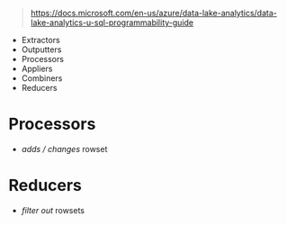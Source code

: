 > https://docs.microsoft.com/en-us/azure/data-lake-analytics/data-lake-analytics-u-sql-programmability-guide

- Extractors
- Outputters
- Processors
- Appliers
- Combiners
- Reducers

# Processors
- _adds / changes_ rowset

# Reducers
- _filter out_ rowsets
